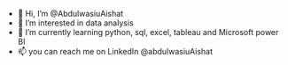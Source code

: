 - 👋 Hi, I’m @AbdulwasiuAishat
- 👀 I’m interested in data analysis 
- 🌱 I’m currently learning python, sql, excel, tableau and Microsoft power BI
- 📫 you can reach me on LinkedIn @abdulwasiuAishat

<!---
AbdulwasiuAishat/AbdulwasiuAishat is a ✨ special ✨ repository because its `README.md` (this file) appears on your GitHub profile.
You can click the Preview link to take a look at your changes.
--->
